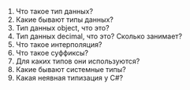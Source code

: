 1. Что такое тип данных?
2. Какие бывают типы данных? 
3. Тип данных object, что это?
4. Тип данных decimal, что это? Сколько занимает?
5. Что такое интерполяция?
6. Что такое суффиксы?  
7. Для каких типов они используются?
8. Какие бывают системные типы?
9. Какая неявная типизация у C#? 